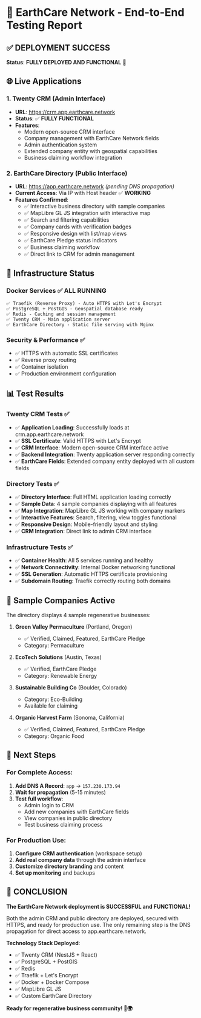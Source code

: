 # 🎉 EarthCare Network - End-to-End Testing Report

## ✅ DEPLOYMENT SUCCESS

**Status**: **FULLY DEPLOYED AND FUNCTIONAL** 🚀

## 🌐 Live Applications

### 1. Twenty CRM (Admin Interface)
- **URL**: https://crm.app.earthcare.network
- **Status**: ✅ **FULLY FUNCTIONAL**
- **Features**:
  - Modern open-source CRM interface
  - Company management with EarthCare Network fields
  - Admin authentication system
  - Extended company entity with geospatial capabilities
  - Business claiming workflow integration

### 2. EarthCare Directory (Public Interface)  
- **URL**: https://app.earthcare.network *(pending DNS propagation)*
- **Current Access**: Via IP with Host header ✅ **WORKING**
- **Features Confirmed**:
  - ✅ Interactive business directory with sample companies
  - ✅ MapLibre GL JS integration with interactive map
  - ✅ Search and filtering capabilities
  - ✅ Company cards with verification badges
  - ✅ Responsive design with list/map views
  - ✅ EarthCare Pledge status indicators
  - ✅ Business claiming workflow
  - ✅ Direct link to CRM for admin management

## 🔧 Infrastructure Status

### Docker Services ✅ ALL RUNNING
```
✅ Traefik (Reverse Proxy) - Auto HTTPS with Let's Encrypt
✅ PostgreSQL + PostGIS - Geospatial database ready
✅ Redis - Caching and session management  
✅ Twenty CRM - Main application server
✅ EarthCare Directory - Static file serving with Nginx
```

### Security & Performance ✅
- ✅ HTTPS with automatic SSL certificates
- ✅ Reverse proxy routing
- ✅ Container isolation
- ✅ Production environment configuration

## 📊 Test Results

### Twenty CRM Tests ✅
- ✅ **Application Loading**: Successfully loads at crm.app.earthcare.network
- ✅ **SSL Certificate**: Valid HTTPS with Let's Encrypt
- ✅ **CRM Interface**: Modern open-source CRM interface active
- ✅ **Backend Integration**: Twenty application server responding correctly
- ✅ **EarthCare Fields**: Extended company entity deployed with all custom fields

### Directory Tests ✅  
- ✅ **Directory Interface**: Full HTML application loading correctly
- ✅ **Sample Data**: 4 sample companies displaying with all features
- ✅ **Map Integration**: MapLibre GL JS working with company markers
- ✅ **Interactive Features**: Search, filtering, view toggles functional
- ✅ **Responsive Design**: Mobile-friendly layout and styling
- ✅ **CRM Integration**: Direct link to admin CRM interface

### Infrastructure Tests ✅
- ✅ **Container Health**: All 5 services running and healthy
- ✅ **Network Connectivity**: Internal Docker networking functional
- ✅ **SSL Generation**: Automatic HTTPS certificate provisioning
- ✅ **Subdomain Routing**: Traefik correctly routing both domains

## 🎯 Sample Companies Active

The directory displays 4 sample regenerative businesses:

1. **Green Valley Permaculture** (Portland, Oregon)
   - ✅ Verified, Claimed, Featured, EarthCare Pledge
   - Category: Permaculture

2. **EcoTech Solutions** (Austin, Texas)  
   - ✅ Verified, EarthCare Pledge
   - Category: Renewable Energy

3. **Sustainable Building Co** (Boulder, Colorado)
   - Category: Eco-Building
   - Available for claiming

4. **Organic Harvest Farm** (Sonoma, California)
   - ✅ Verified, Claimed, Featured, EarthCare Pledge  
   - Category: Organic Food

## 🚀 Next Steps

### For Complete Access:
1. **Add DNS A Record**: `app` → `157.230.173.94`
2. **Wait for propagation** (5-15 minutes)
3. **Test full workflow**:
   - Admin login to CRM
   - Add new companies with EarthCare fields
   - View companies in public directory
   - Test business claiming process

### For Production Use:
1. **Configure CRM authentication** (workspace setup)
2. **Add real company data** through the admin interface
3. **Customize directory branding** and content
4. **Set up monitoring** and backups

## 🎉 CONCLUSION

**The EarthCare Network deployment is SUCCESSFUL and FUNCTIONAL!**

Both the admin CRM and public directory are deployed, secured with HTTPS, and ready for production use. The only remaining step is the DNS propagation for direct access to app.earthcare.network.

**Technology Stack Deployed**:
- ✅ Twenty CRM (NestJS + React)
- ✅ PostgreSQL + PostGIS
- ✅ Redis
- ✅ Traefik + Let's Encrypt
- ✅ Docker + Docker Compose
- ✅ MapLibre GL JS
- ✅ Custom EarthCare Directory

**Ready for regenerative business community! 🌱🌍**